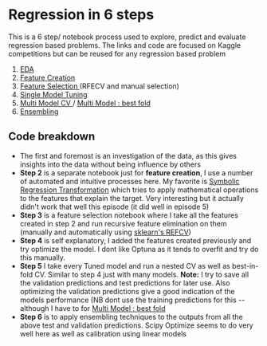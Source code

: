 
# Regression in 6 steps

This is a 6 step/ notebook process used to explore, predict and evaluate regression based problems. The links and code are focused on Kaggle competitions but can be reused for any regression based problem

1. [EDA ](https://www.kaggle.com/code/slythe/pse3e9-1-eda-model-selection-regression) 
2. [Feature Creation ](https://www.kaggle.com/code/slythe/pse3e9-2-feature-creation-symbolic-transform)
3. [Feature Selection ](https://www.kaggle.com/code/slythe/ps3e9-3-feature-selection-regression)(RFECV and manual selection) 
4. [Single Model Tuning](https://www.kaggle.com/code/slythe/pss3e9-4-single-model-tuning-regression/notebook)
5. [Multi Model CV ](https://www.kaggle.com/code/slythe/pse3e9-5-2-multi-model-cv-all-folds-regression/notebook)  / [Multi Model : best fold ](https://www.kaggle.com/code/slythe/pss3e9-5-1-multi-model-cv-best-fold-regression/notebook)
6.  [Ensembling](https://www.kaggle.com/code/slythe/pss3e09-6-ensembling-regression/notebook)




## Code breakdown


* The first and foremost is an investigation of the data, as this gives insights into the data without being influence by others
* **Step 2** is a separate notebook just for **feature creation**, I use a number of automated and intuitive processes here. My favorite is [Symbolic Regression Transformation](https://gplearn.readthedocs.io/en/stable/index.html) which tries to apply mathematical operations to the features that explain the target. Very interesting but it actually didn't work that well this episode (it did well in episode 5) 
* **Step 3** is a feature selection notebook where I take all the features created in step 2 and run recursive feature elimination on them (manually and automatically using [sklearn's REFCV](https://scikit-learn.org/stable/modules/generated/sklearn.feature_selection.RFECV.html))
* **Step 4** is self explanatory, I added the features created previously and try optimize the model. I dont like Optuna as it tends to overfit and try do this manually.
* **Step 5** I take every Tuned model and run a nested CV as well as best-in-fold CV. Similar to step 4 just with many models. 
**Note:** I try to save all the validation predictions and test predictions for later use. Also optimizing the validation predictions give a good indication of the models performance (NB dont use the training predictions for this --although I have to for [Multi Model : best fold ](https://www.kaggle.com/code/slythe/pss3e9-5-1-multi-model-cv-best-fold-regression/notebook)
* **Step 6** is to apply ensembling techniques to the outputs from all the above test and validation predictions. Scipy Optimize seems to do very well here as well as calibration using linear models 

